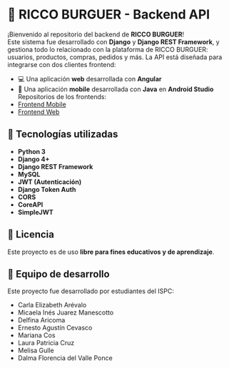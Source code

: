 # 🍔 RICCO BURGUER - Backend API
¡Bienvenido al repositorio del backend de **RICCO BURGUER**!  
Este sistema fue desarrollado con **Django** y **Django REST Framework**, y gestiona todo lo relacionado con la plataforma de RICCO BURGUER: usuarios, productos, compras, pedidos y más.
La API está diseñada para integrarse con dos clientes frontend:
- 💻 Una aplicación **web** desarrollada con **Angular**
- 📱 Una aplicación **mobile** desarrollada con **Java** en **Android Studio**
Repositorios de los frontends:
- [Frontend Mobile](https://github.com/G10-ISPC/Frontend-Mobile)
- [Frontend Web](https://github.com/G10-ISPC/Frontend-Web)
## 🚀 Tecnologías utilizadas
- **Python 3**
- **Django 4+**
- **Django REST Framework**
- **MySQL**
- **JWT (Autenticación)**
- **Django Token Auth**
- **CORS**
- **CoreAPI**
- **SimpleJWT**
## 📝 Licencia
Este proyecto es de uso **libre para fines educativos y de aprendizaje**.  
## 🙌 Equipo de desarrollo
Este proyecto fue desarrollado por estudiantes del ISPC:
- Carla Elizabeth Arévalo  
- Micaela Inés Juarez Manescotto  
- Delfina Aricoma  
- Ernesto Agustín Cevasco  
- Mariana Cos  
- Laura Patricia Cruz   
- Melisa Gulle  
- Dalma Florencia del Valle Ponce
